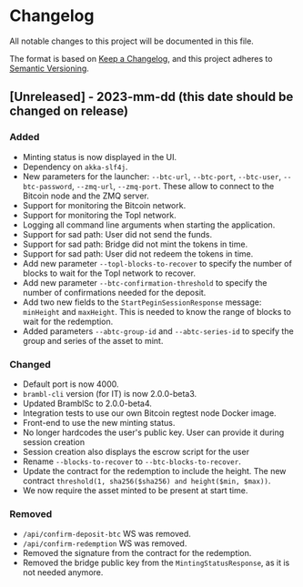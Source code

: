 

# Changelog

All notable changes to this project will be documented in this file.

The format is based on [Keep a Changelog](https://keepachangelog.com/en/1.0.0/),
and this project adheres to [Semantic Versioning](https://semver.org/spec/v2.0.0.html).

## [Unreleased] - 2023-mm-dd (this date should be changed on release)

### Added

- Minting status is now displayed in the UI.
- Dependency on `akka-slf4j`.
- New parameters for the launcher:  `--btc-url`, `--btc-port`, `--btc-user`, `--btc-password`, `--zmq-url`, `--zmq-port`. These allow to connect to the Bitcoin node and the ZMQ server.
- Support for monitoring the Bitcoin network.
- Support for monitoring the Topl network.
- Logging all command line arguments when starting the application.
- Support for sad path: User did not send the funds.
- Support for sad path: Bridge did not mint the tokens in time.
- Support for sad path: User did not redeem the tokens in time.
- Add new parameter `--topl-blocks-to-recover` to specify the number of blocks to wait for the Topl network to recover.
- Add new parameter `--btc-confirmation-threshold` to specify the number of confirmations needed for the deposit.
- Add two new fields to the `StartPeginSessionResponse` message: `minHeight` and `maxHeight`.
This is needed to know the range of blocks to wait for the redemption.
- Added parameters `--abtc-group-id` and `--abtc-series-id` to specify the group and series of the asset to mint.


### Changed

- Default port is now 4000.
- `brambl-cli` version (for IT) is now 2.0.0-beta3.
- Updated BramblSc to 2.0.0-beta4.
- Integration tests to use our own Bitcoin regtest node Docker image.
- Front-end to use the new minting status.
- No longer hardcodes the user's public key. User can provide it during session creation
- Session creation also displays the escrow script for the user
- Rename `--blocks-to-recover` to `--btc-blocks-to-recover`.
- Update the contract for the redemption to include the height. The new contract
`threshold(1, sha256($sha256) and height($min, $max))`.
- We now require the asset minted to be present at start time.


### Removed

- `/api/confirm-deposit-btc` WS was removed.
- `/api/confirm-redemption` WS was removed.
- Removed the signature from the contract for the redemption.
- Removed the bridge public key from the `MintingStatusResponse`, as it is not
needed anymore.